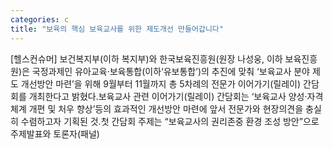 ```yaml
---
categories: c
title: "보육의 핵심 보육교사를 위한 제도개선 만들어갑니다"
---
```

[헬스컨슈머] 보건복지부(이하 복지부)와 한국보육진흥원(원장 나성웅, 이하 보육진흥원)은 국정과제인 유아교육·보육통합(이하‘유보통합’)의 추진에 맞춰 ‘보육교사 분야 제도 개선방안 마련’을 위해 9월부터 11월까지 총 5차례의 전문가 이어가기(릴레이) 간담회를 개최한다고 밝혔다.보육교사 관련 이어가기(릴레이) 간담회는 ‘보육교사 양성‧자격 체계 개편 및 처우 향상’등의 효과적인 개선방안 마련에 앞서 전문가와 현장의견을 충실히 수렴하고자 기획된 것.첫 간담회 주제는 “보육교사의 권리존중 환경 조성 방안”으로 주제발표와 토론자(패널)